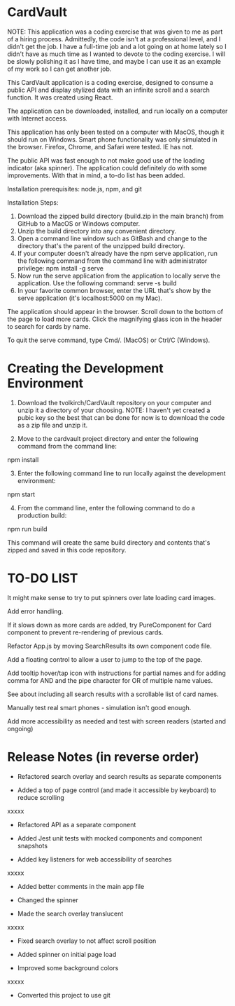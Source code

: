 # CardVault
NOTE: This application was a coding exercise that was given to me as part of a hiring process. Admittedly, the code isn't at a professional level, and I didn't get the job. I have a full-time job and a lot going on at home lately so I didn't have as much time as I wanted to devote to the coding exercise. I will be slowly polishing it as I have time, and maybe I can use it as an example of my work so I can get another job.

This CardVault application is a coding exercise, designed to consume a public API and display stylized data with an infinite scroll and a search function. It was created using React.

The application can be downloaded, installed, and run locally on a computer with Internet access.

This application has only been tested on a computer with MacOS, though it should run on Windows. Smart phone functionality was only simulated in the browser. Firefox, Chrome, and Safari were tested. IE has not.

The public API was fast enough to not make good use of the loading indicator (aka spinner). The application could definitely do with some improvements. With that in mind, a to-do list has been added.

Installation prerequisites: node.js, npm, and git

Installation Steps:

1. Download the zipped build directory (build.zip in the main branch) from GitHub to a MacOS or Windows computer.
2. Unzip the build directory into any convenient directory.
3. Open a command line window such as GitBash and change to the directory that's the parent of the unzipped build directory.
4. If your computer doesn't already have the npm serve application, run the following command from the command line with administrator privilege:
npm install -g serve
5. Now run the serve application from the application to locally serve the application. Use the following command:
serve -s build
6. In your favorite common browser, enter the URL that's show by the serve application (it's localhost:5000 on my Mac).

The application should appear in the browser. Scroll down to the bottom of the page to load more cards. Click the magnifying glass icon in the header to search for cards by name.

To quit the serve command, type Cmd/. (MacOS) or Ctrl/C (Windows).

# Creating the Development Environment

1. Download the tvolkirch/CardVault repository on your computer and unzip it a directory of your choosing. NOTE: I haven't yet created a pubic key so the best that can be done for now is to download the code as a zip file and unzip it.

2. Move to the cardvault project directory and enter the following command from the command line:

npm install

3. Enter the following command line to run locally against the development environment:

npm start

4. From the command line, enter the following command to do a production build:

npm run build

This command will create the same build directory and contents that's zipped and saved in this code repository.

# TO-DO LIST

It might make sense to try to put spinners over late loading card images.

Add error handling.

If it slows down as more cards are added, try PureComponent for Card component to prevent re-rendering of previous cards.

Refactor App.js by moving SearchResults its own component code file.

Add a floating control to allow a user to jump to the top of the page.

Add tooltip hover/tap icon with instructions for partial names and for adding comma for AND and the pipe character for OR of multiple name values.

See about including all search results with a scrollable list of card names.

Manually test real smart phones - simulation isn't good enough.

Add more accessibility as needed and test with screen readers (started and ongoing)

# Release Notes (in reverse order)

- Refactored search overlay and search results as separate components

- Added a top of page control (and made it accessible by keyboard) to reduce scrolling

xxxxx

- Refactored API as a separate component

- Added Jest unit tests with mocked components and component snapshots

- Added key listeners for web accessibility of searches

xxxxx

- Added better comments in the main app file

- Changed the spinner

- Made the search overlay translucent

xxxxx

- Fixed search overlay to not affect scroll position

- Added spinner on initial page load

- Improved some background colors

xxxxx

- Converted this project to use git

